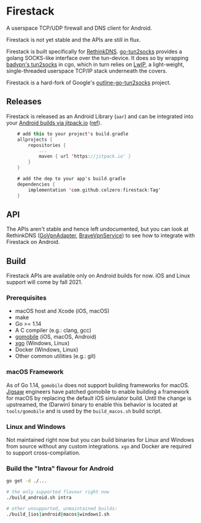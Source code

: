 # Firestack

A userspace TCP/UDP firewall and DNS client for Android.

Firestack is not yet stable and the APIs are still in flux.

Firestack is built specifically for [RethinkDNS](https://github.com/celzero/rethink-app). [go-tun2socks](https://github.com/eycorsican/go-tun2socks) provides
a golang SOCKS-like interface over the tun-device. It does so by wrapping [badvpn's tun2socks](https://github.com/ambrop72/badvpn) in cgo, which in turn
relies on [LwIP](https://www.nongnu.org/lwip/2_1_x/index.html), a light-weight, single-threaded userspace TCP/IP stack underneath the covers.

Firestack is a hard-fork of Google's [outline-go-tun2socks](https://github.com/Jigsaw-Code/outline-go-tun2socks) project.

## Releases

Firestack is released as an Android Library (`aar`) and can be integrated into
your [Android builds via jitpack.io](https://jitpack.io/#celzero/firestack) ([ref](https://github.com/celzero/rethink-app/commit/a6e2abca7)).

```kotlin
    # add this to your project's build.gradle
    allprojects {
        repositories {
            ...
            maven { url 'https://jitpack.io' }
        }
    }

    # add the dep to your app's build.gradle
    dependencies {
        implementation 'com.github.celzero:firestack:Tag'
    }
```

## API

The APIs aren't stable and hence left undocumented, but you can look at
RethinkDNS ([GoVpnAdapter](https://github.com/celzero/rethink-app/blob/982849564/app/src/main/java/com/celzero/bravedns/net/go/GoVpnAdapter.java#L164-L232),
 [BraveVpnService](https://github.com/celzero/rethink-app/blob/982849564/app/src/main/java/com/celzero/bravedns/service/BraveVPNService.kt#L130-L137)) to
see how to integrate with Firestack on Android.

## Build

Firestack APIs are available only on Android builds for now. iOS and Linux
support will come by fall 2021.

### Prerequisites

- macOS host and Xcode (iOS, macOS)
- make
- Go >= 1.14
- A C compiler (e.g.: clang, gcc)
- [gomobile](https://github.com/golang/go/wiki/Mobile) (iOS, macOS, Android)
- [xgo](https://github.com/techknowlogick/xgo) (Windows, Linux)
- Docker (Windows, Linux)
- Other common utilities (e.g.: git)

### macOS Framework

As of Go 1.14, `gomobile` does not support building frameworks for macOS. [Jigsaw](https://jigsaw.google.com)
engineers have patched gomobile to enable building a framework for macOS by
replacing the default iOS simulator build. Until the change is upstreamed,
the (Darwin) binary to enable this behavior is located at `tools/gomobile` and
is used by the `build_macos.sh` build script.

### Linux and Windows

Not maintained right now but you can build binaries for Linux and Windows
from source without any custom integrations. `xgo` and Docker are required to
support cross-compilation.

### Build the "Intra" flavour for Android

```bash
go get -d ./...

# the only supported flavour right now
./build_android.sh intra

# other unsupported, unmaintained builds:
./build_[ios|android|macos|windows].sh
```

